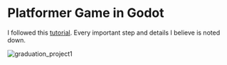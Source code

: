 # Platformer Game in Godot
I followed this [tutorial](https://www.youtube.com/watch?v=LOhfqjmasi0). Every important step and details I believe is noted down.

![graduation_project1](https://github.com/user-attachments/assets/cd974eae-ac82-4679-be2c-7693a78e168e)
